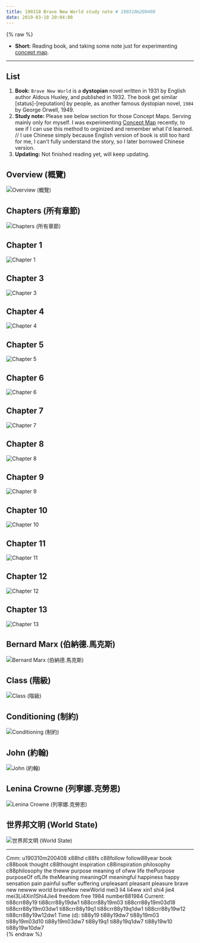 ```yaml
---
title: 190310 Brave New World study note # 190310m200408
date: 2019-03-10 20:04:08
---
```


{% raw %}
<ul>
  <li><strong>Short:</strong> Reading book, and taking some note just for experimenting <u>concept map</u>.</li>
</ul>

<!-- more -->
<hr>

<h2>List</h2>

<ol>
  <li><strong>Book:</strong> <code>Brave New World</code> is a <strong>dystopian</strong> novel written in 1931 by English author Aldous Huxley, and published in 1932. The book get similar [status]-[reputation] by people, as another famous dystopian novel, <code>1984</code> by George Orwell, 1949.</li>
  <li><strong>Study note:</strong> Please see below section for those Concept Maps. Serving mainly only for myself. I was experimenting <a href="https://cmap.ihmc.us/docs/concept.php">Concept Map</a> recently, to see if I can use this method to orginized and remember what I'd learned. // I use Chinese simply because English version of book is still too hard for me, I can't fully understand the story, so I later borrowed Chinese version.</li>
  <li><strong>Updating:</strong> Not finished reading yet, will keep updating.</li>
</ol>

<h2>Overview (概覽)</h2>
<div class="imgBlock">
  <img src="/treegbBlog/fs/m/19/03/10/190310m200408/overview.svg" alt="Overview (概覽)">
</div>
<h2>Chapters (所有章節)</h2>
<div class="imgBlock">
  <img src="/treegbBlog/fs/m/19/03/10/190310m200408/chapters.svg" alt="Chapters (所有章節)">
</div>
<h2>Chapter 1</h2>
<div class="imgBlock">
  <img src="/treegbBlog/fs/m/19/03/10/190310m200408/chapter1.svg" alt="Chapter 1">
</div>
<h2>Chapter 3</h2>
<div class="imgBlock">
  <img src="/treegbBlog/fs/m/19/03/10/190310m200408/chapter3.svg" alt="Chapter 3">
</div>
<h2>Chapter 4</h2>
<div class="imgBlock">
  <img src="/treegbBlog/fs/m/19/03/10/190310m200408/chapter4.svg" alt="Chapter 4">
</div>
<h2>Chapter 5</h2>
<div class="imgBlock">
  <img src="/treegbBlog/fs/m/19/03/10/190310m200408/chapter5.svg" alt="Chapter 5">
</div>
<h2>Chapter 6</h2>
<div class="imgBlock">
  <img src="/treegbBlog/fs/m/19/03/10/190310m200408/chapter6.svg" alt="Chapter 6">
</div>
<h2>Chapter 7</h2>
<div class="imgBlock">
  <img src="/treegbBlog/fs/m/19/03/10/190310m200408/chapter7.svg" alt="Chapter 7">
</div>
<h2>Chapter 8</h2>
<div class="imgBlock">
  <img src="/treegbBlog/fs/m/19/03/10/190310m200408/chapter8.svg" alt="Chapter 8">
</div>
<h2>Chapter 9</h2>
<div class="imgBlock">
  <img src="/treegbBlog/fs/m/19/03/10/190310m200408/chapter9.svg" alt="Chapter 9">
</div>
<h2>Chapter 10</h2>
<div class="imgBlock">
  <img src="/treegbBlog/fs/m/19/03/10/190310m200408/chapter10.svg" alt="Chapter 10">
</div>
<h2>Chapter 11</h2>
<div class="imgBlock">
  <img src="/treegbBlog/fs/m/19/03/10/190310m200408/chapter11.svg" alt="Chapter 11">
</div>
<h2>Chapter 12</h2>
<div class="imgBlock">
  <img src="/treegbBlog/fs/m/19/03/10/190310m200408/chapter12.svg" alt="Chapter 12">
</div>
<h2>Chapter 13</h2>
<div class="imgBlock">
  <img src="/treegbBlog/fs/m/19/03/10/190310m200408/chapter13.svg" alt="Chapter 13">
</div>
<h2>Bernard Marx (伯納德.馬克斯)</h2>
<div class="imgBlock">
  <img src="/treegbBlog/fs/m/19/03/10/190310m200408/bernard-marx.svg" alt="Bernard Marx (伯納德.馬克斯)">
</div>
<h2>Class (階級)</h2>
<div class="imgBlock">
  <img src="/treegbBlog/fs/m/19/03/10/190310m200408/class.svg" alt="Class (階級)">
</div>
<h2>Conditioning (制約)</h2>
<div class="imgBlock">
  <img src="/treegbBlog/fs/m/19/03/10/190310m200408/conditioning.svg" alt="Conditioning (制約)">
</div>
<h2>John (約翰)</h2>
<div class="imgBlock">
  <img src="/treegbBlog/fs/m/19/03/10/190310m200408/john.svg" alt="John (約翰)">
</div>
<h2>Lenina Crowne (列寧娜.克勞恩)</h2>
<div class="imgBlock">
  <img src="/treegbBlog/fs/m/19/03/10/190310m200408/lenina-crowne.svg" alt="Lenina Crowne (列寧娜.克勞恩)">
</div>
<h2>世界邦文明 (World State)</h2>
<div class="imgBlock">
  <img src="/treegbBlog/fs/m/19/03/10/190310m200408/world-state.svg" alt="世界邦文明 (World State)">
</div>

<hr>

<div class="facetList">
Cmm: u190310m200408 x88hd c88fs c88follow follow88year book c88book thought c88thought inspiration c88inspiration philosophy c88philosophy the theww purpose meaning of ofww life thePurpose purposeOf ofLife theMeaning meaningOf meaningful happiness happy sensation pain painful suffer suffering unpleasant pleasant pleasure brave new newww world braveNew newWorld mei3 li4 li4ww xin1 shi4 jie4 mei3Li4Xin1Shi4Jie4 freedom free 1984 number881984
Current: ti88crr88y19 ti88crr88y19dw1 ti88crr88y19m03 ti88crr88y19m03d18 ti88crr88y19m03dw1 ti88crr88y19q1 ti88crr88y19q1dw1 ti88crr88y19w12 ti88crr88y19w12dw1
Time (d): ti88y19 ti88y19dw7 ti88y19m03 ti88y19m03d10 ti88y19m03dw7 ti88y19q1 ti88y19q1dw7 ti88y19w10 ti88y19w10dw7
</div>
{% endraw %}
